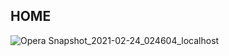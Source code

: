 ## HOME

![Opera Snapshot_2021-02-24_024604_localhost](https://user-images.githubusercontent.com/79537614/108899303-dcdc1380-764a-11eb-9e95-b68d1397eca7.png)


